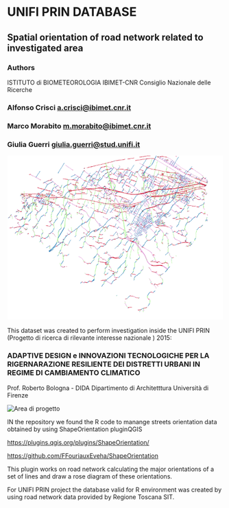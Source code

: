 # UNIFI PRIN DATABASE 
## Spatial orientation of road network related to investigated area

### Authors

ISTITUTO di BIOMETEOROLOGIA IBIMET-CNR Consiglio Nazionale delle Ricerche

   
### Alfonso Crisci a.crisci@ibimet.cnr.it

### Marco Morabito m.morabito@ibimet.cnr.it

### Giulia Guerri giulia.guerri@stud.unifi.it

![Orientamento strade](strade_orientamento.png)



This dataset was created to perform investigation inside the  UNIFI PRIN (Progetto di ricerca di rilevante interesse nazionale ) 2015: 

### ADAPTIVE DESIGN e INNOVAZIONI TECNOLOGICHE PER LA RIGERNARAZIONE RESILIENTE DEI DISTRETTI URBANI IN REGIME DI CAMBIAMENTO CLIMATICO

 Prof. Roberto Bologna -  DIDA  Dipartimento di Architetttura Università di Firenze

![Area di progetto](Area_PRIN.jpg)

IN the repository we found the R code to manange streets orientation data obtained by using ShapeOrientation pluginQGIS 

https://plugins.qgis.org/plugins/ShapeOrientation/ 

https://github.com/FFouriauxEveha/ShapeOrientation

This plugin works on road network  calculating the major orientations of a set of lines and draw a rose diagram of these orientations.

For UNIFI PRIN project the database valid for R environment was created by using road network data provided by Regione Toscana SIT.


